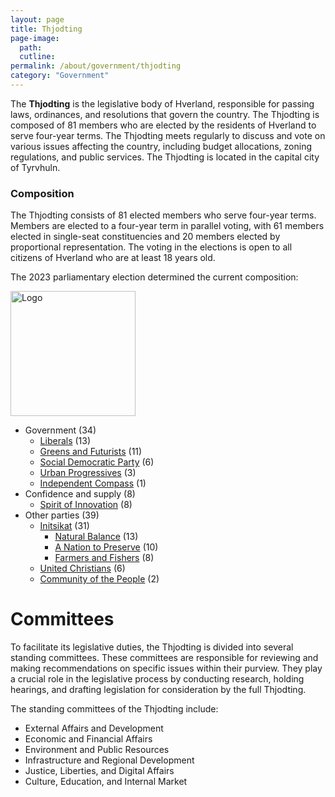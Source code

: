 ```yaml
---
layout: page
title: Thjodting
page-image: 
  path:  
  cutline: 
permalink: /about/government/thjodting
category: "Government"
---
```


The **Thjodting** is the legislative body of Hverland, responsible for passing laws, ordinances, and resolutions that govern the country. The Thjodting is composed of 81 members who are elected by the residents of Hverland to serve four-year terms. The Thjodting meets regularly to discuss and vote on various issues affecting the country, including budget allocations, zoning regulations, and public services. The Thjodting is located in the capital city of Tyrvhuln.

### Composition

The Thjodting consists of 81 elected members who serve four-year terms. Members are elected to a four-year term in parallel voting, with 61 members elected in single-seat constituencies and 20 members elected by proportional representation. The voting in the elections is open to all citizens of Hverland who are at least 18 years old.

The 2023 parliamentary election determined the current composition:

<div style="text-align: left;">
  <img src="{{ site.baseurl }}/assets/img/parliament.svg" alt="Logo" style="height: 200px;">
</div>


* Government (34)
    * <span class="party-stripe party-as"></span> [Liberals](/HUN/about/party/as) (13)
    * <span class="party-stripe party-ks"></span> [Greens and Futurists](/HUN/about/party/ks) (11)
    * <span class="party-stripe party-ids"></span> [Social Democratic Party](/HUN/about/party/ids) (6)
    * <span class="party-stripe party-is"></span> [Urban Progressives](/HUN/about/party/is) (3)
  * <span class="party-stripe party-nq"></span> [Independent Compass](/HUN/about/party/nq) (1)
* Confidence and supply (8)
    * <span class="party-stripe party-pa"></span> [Spirit of Innovation](/HUN/about/party/pa) (8)
* Other parties (39)
  * [Initsikat](/HUN/about/party/initsikat) (31)
    * <span class="party-stripe party-pn"></span> [Natural Balance](/HUN/about/party/pn) (13)
    * <span class="party-stripe party-pi"></span> [A Nation to Preserve](/HUN/about/party/pi) (10)
    * <span class="party-stripe party-na"></span> [Farmers and Fishers](/HUN/about/party/na) (8)
  * <span class="party-stripe party-ak"></span> [United Christians](/HUN/about/party/ak) (6)
  * <span class="party-stripe party-ik"></span> [Community of the People](/HUN/about/party/ik) (2)

# Committees
To facilitate its legislative duties, the Thjodting is divided into several standing committees. These committees are responsible for reviewing and making recommendations on specific issues within their purview. They play a crucial role in the legislative process by conducting research, holding hearings, and drafting legislation for consideration by the full Thjodting.

The standing committees of the Thjodting include:
* External Affairs and Development
* Economic and Financial Affairs
*  Environment and Public Resources
* Infrastructure and Regional Development
* Justice, Liberties, and Digital Affairs
* Culture, Education, and Internal Market